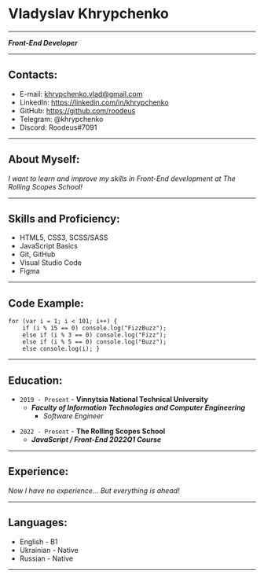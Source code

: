 # Vladyslav Khrypchenko
***
___Front-End Developer___
***
## Contacts:
- E-mail: khrypchenko.vlad@gmail.com
- LinkedIn: https://linkedin.com/in/khrypchenko
- GitHub: https://github.com/roodeus
- Telegram: @khrypchenko
- Discord: Roodeus#7091
***
## About Myself:
_I want to learn and improve my skills in Front-End development at The Rolling Scopes School!_
***
## Skills and Proficiency:
- HTML5, CSS3, SCSS/SASS
- JavaScript Basics
- Git, GitHub
- Visual Studio Code 
- Figma
***
## Code Example:
```
for (var i = 1; i < 101; i++) { 
	if (i % 15 == 0) console.log("FizzBuzz"); 
	else if (i % 3 == 0) console.log("Fizz"); 
	else if (i % 5 == 0) console.log("Buzz"); 
	else console.log(i); }
```
***
## Education:
* `2019 - Present` - __Vinnytsia National Technical University__
	+ ___Faculty of Information Technologies and Computer Engineering___
		- _Software Engineer_
- `2022 - Present` - __The Rolling Scopes School__
	+ ___JavaScript / Front-End 2022Q1 Course___ 
***
## Experience:
_Now I have no experience... But everything is ahead!_
***
## Languages:
-   English - B1
-   Ukrainian - Native
-   Russian - Native
***
